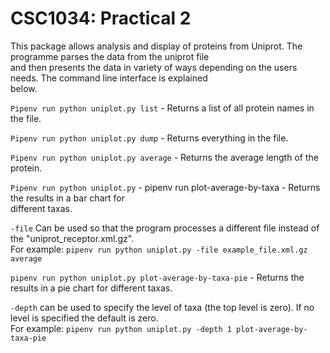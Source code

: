 CSC1034: Practical 2
====================

This package allows analysis and display of proteins from Uniprot. The programme parses the data from the uniprot file  
and then presents the data in variety of ways depending on the users needs. The command line interface is explained  
below. 

```Pipenv run python uniplot.py list``` - Returns a list of all protein names in the file.

```Pipenv run python uniplot.py dump``` - Returns everything in the file.

```Pipenv run python uniplot.py average``` - Returns the average length of the protein.

```Pipenv run python uniplot.py``` - pipenv run plot-average-by-taxa - Returns the results in a bar chart for  
different taxas. 

`````-file````` Can be used so that the program processes a different file instead of the "uniprot_receptor.xml.gz".  
For example: ```pipenv run python uniplot.py -file example_file.xml.gz average```

```pipenv run python uniplot.py plot-average-by-taxa-pie``` - Returns the results in a pie chart for different taxas.

````-depth```` can be used to specify the level of taxa (the top level is zero). If no level is specified the default is zero.  
For example: ```pipenv run python uniplot.py -depth 1 plot-average-by-taxa-pie```









